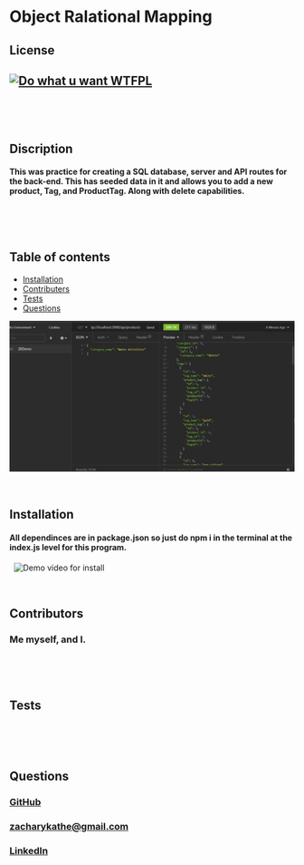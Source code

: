 # Object Ralational Mapping

## License
## [![Do what u want WTFPL](https://img.shields.io/badge/License-WTFPL-brightgreen.svg)](http://www.wtfpl.net/about/)
&nbsp;

&nbsp;
## Discription
#### This was practice for creating a SQL database, server and API routes for the back-end. This has seeded data in it and allows you to add a new product, Tag, and ProductTag. Along with delete capabilities.
&nbsp;

&nbsp;
## Table of contents
* [Installation](#Installation)
* [Contributers](#Contributers)
* [Tests](#Tests)
* [Questions](#Questions)
&nbsp;

![cover photo of readMe](https://github.com/ZacharyKathe/Object-Relational-Mapping-back-end/blob/main/images/cover.JPG)

&nbsp;
## Installation
#### All dependinces are in package.json so just do npm i in the terminal at the index.js level for this program.
&nbsp;
![Demo video for install]()
&nbsp;



&nbsp;
## Contributors
### Me myself, and I.
&nbsp;


&nbsp;
## Tests
### 
&nbsp;



&nbsp;
## Questions
#### 
### [GitHub](https://github.com/ZacharyKathe)
### [zacharykathe@gmail.com](zacharykathe@gmail.com)
### [LinkedIn](https://www.linkedin.com/in/zachary-kathe-621415189/)
